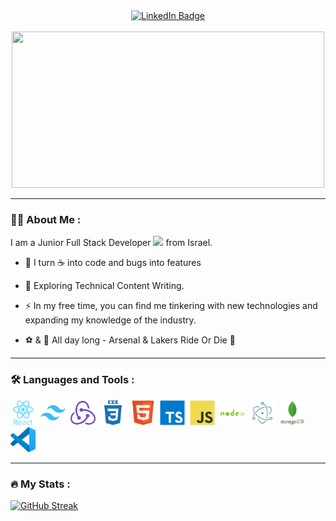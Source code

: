 <div id="header" align="center">
  
  <div id="badges">
  <a href="https://www.linkedin.com/in/matan-ziv-75843245">
    <img src="https://img.shields.io/badge/LinkedIn-blue?style=plasticfor-the-badge&logo=linkedin&logoColor=white" alt="LinkedIn Badge"/>
  </a>
  </div>
<img src="https://komarev.com/ghpvc/?username=Mcgaria&style=flat-square&color=blue" alt=""/>
</div>
<div align="center">
  <img src="https://media.giphy.com/media/Dh5q0sShxgp13DwrvG/giphy.gif" width="500" height="250"/>
</div>

---

### :man_technologist: About Me :
I am a Junior Full Stack Developer <img src="https://media.giphy.com/media/WUlplcMpOCEmTGBtBW/giphy.gif" width="30"> from Israel.

- :telescope: I turn ☕ into code and bugs into features 

- :seedling: Exploring Technical Content Writing.

- :zap: In my free time, you can find me tinkering with new technologies and expanding my knowledge of the industry.

- ⚽ & 🏀 All day long - Arsenal & Lakers Ride Or Die 🥇


---

### :hammer_and_wrench: Languages and Tools :

<div>
  <img src="https://github.com/devicons/devicon/blob/master/icons/react/react-original-wordmark.svg" title="React" alt="React" width="40" height="40"/>&nbsp;
  <img src="https://github.com/devicons/devicon/blob/master/icons/tailwindcss/tailwindcss-plain.svg" title="TailwindCSS" alt="TailwindCSS" width="40" height="40"/>&nbsp;
  <img src="https://github.com/devicons/devicon/blob/master/icons/redux/redux-original.svg" title="Redux" alt="Redux " width="40" height="40"/>&nbsp;
  <img src="https://github.com/devicons/devicon/blob/master/icons/css3/css3-plain-wordmark.svg"  title="CSS3" alt="CSS" width="40" height="40"/>&nbsp;
  <img src="https://github.com/devicons/devicon/blob/master/icons/html5/html5-original.svg" title="HTML5" alt="HTML" width="40" height="40"/>&nbsp;
    <img src="https://github.com/devicons/devicon/blob/master/icons/typescript/typescript-original.svg" title="TypeScript" alt="TypeScript" width="40" height="40"/>&nbsp;
  <img src="https://github.com/devicons/devicon/blob/master/icons/javascript/javascript-original.svg" title="JavaScript" alt="JavaScript" width="40" height="40"/>&nbsp;
  <img src="https://github.com/devicons/devicon/blob/master/icons/nodejs/nodejs-plain-wordmark.svg" title="NodeJS" alt="NodeJS" width="40" height="40"/>&nbsp;
  <img src="https://github.com/devicons/devicon/blob/master/icons/electron/electron-original.svg" title="Electron" alt="Electron" width="40" height="40"/>&nbsp;
  <img src="https://github.com/devicons/devicon/blob/master/icons/mongodb/mongodb-original-wordmark.svg" title="MongoDB" **alt="MongoDB" width="40" height="40"/>
    <img src="https://github.com/devicons/devicon/blob/master/icons/vscode/vscode-original.svg" title="VScode" **alt="VScode" width="40" height="40"/>
</div>

---

### :fire: My Stats :

[![GitHub Streak](http://github-readme-streak-stats.herokuapp.com?user=Mcgaria&theme=radical)](https://git.io/streak-stats)
















